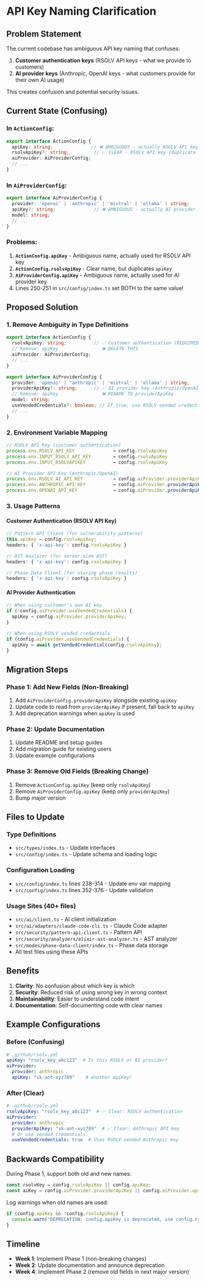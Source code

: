 # API Key Naming Clarification

## Problem Statement

The current codebase has ambiguous API key naming that confuses:
1. **Customer authentication keys** (RSOLV API keys - what we provide to customers)
2. **AI provider keys** (Anthropic, OpenAI keys - what customers provide for their own AI usage)

This creates confusion and potential security issues.

## Current State (Confusing)

### In `ActionConfig`:
```typescript
export interface ActionConfig {
  apiKey: string;              // ❌ AMBIGUOUS - actually RSOLV API key
  rsolvApiKey?: string;         // ✅ CLEAR - RSOLV API key (duplicate of above!)
  aiProvider: AiProviderConfig;
  // ...
}
```

### In `AiProviderConfig`:
```typescript
export interface AiProviderConfig {
  provider: 'openai' | 'anthropic' | 'mistral' | 'ollama' | string;
  apiKey?: string;              // ❌ AMBIGUOUS - actually AI provider key
  model: string;
  // ...
}
```

### Problems:
1. **`ActionConfig.apiKey`** - Ambiguous name, actually used for RSOLV API key
2. **`ActionConfig.rsolvApiKey`** - Clear name, but duplicates `apiKey`
3. **`AiProviderConfig.apiKey`** - Ambiguous name, actually used for AI provider key
4. Lines 250-251 in `src/config/index.ts` set BOTH to the same value!

## Proposed Solution

### 1. Remove Ambiguity in Type Definitions

```typescript
export interface ActionConfig {
  rsolvApiKey: string;          // ✅ Customer authentication (REQUIRED)
  // Remove: apiKey                ❌ DELETE THIS
  aiProvider: AiProviderConfig;
  // ...
}

export interface AiProviderConfig {
  provider: 'openai' | 'anthropic' | 'mistral' | 'ollama' | string;
  providerApiKey?: string;      // ✅ AI provider key (Anthropic/OpenAI)
  // Remove: apiKey                ❌ RENAME TO providerApiKey
  model: string;
  useVendedCredentials?: boolean; // If true, use RSOLV vended credentials
  // ...
}
```

### 2. Environment Variable Mapping

```typescript
// RSOLV API Key (customer authentication)
process.env.RSOLV_API_KEY              → config.rsolvApiKey
process.env.INPUT_RSOLV_API_KEY        → config.rsolvApiKey
process.env.INPUT_RSOLVAPIKEY          → config.rsolvApiKey

// AI Provider API Key (Anthropic/OpenAI)
process.env.RSOLV_AI_API_KEY           → config.aiProvider.providerApiKey
process.env.ANTHROPIC_API_KEY          → config.aiProvider.providerApiKey (if provider=anthropic)
process.env.OPENAI_API_KEY             → config.aiProvider.providerApiKey (if provider=openai)
```

### 3. Usage Patterns

#### Customer Authentication (RSOLV API Key)
```typescript
// Pattern API Client (for vulnerability patterns)
this.apiKey = config.rsolvApiKey;
headers: { 'x-api-key': config.rsolvApiKey }

// AST Analyzer (for server-side AST)
headers: { 'x-api-key': config.rsolvApiKey }

// Phase Data Client (for storing phase results)
headers: { 'x-api-key': config.rsolvApiKey }
```

#### AI Provider Authentication
```typescript
// When using customer's own AI key
if (!config.aiProvider.useVendedCredentials) {
  apiKey = config.aiProvider.providerApiKey;
}

// When using RSOLV vended credentials
if (config.aiProvider.useVendedCredentials) {
  apiKey = await getVendedCredential(config.rsolvApiKey);
}
```

## Migration Steps

### Phase 1: Add New Fields (Non-Breaking)
1. Add `AiProviderConfig.providerApiKey` alongside existing `apiKey`
2. Update code to read from `providerApiKey` if present, fall back to `apiKey`
3. Add deprecation warnings when `apiKey` is used

### Phase 2: Update Documentation
1. Update README and setup guides
2. Add migration guide for existing users
3. Update example configurations

### Phase 3: Remove Old Fields (Breaking Change)
1. Remove `ActionConfig.apiKey` (keep only `rsolvApiKey`)
2. Remove `AiProviderConfig.apiKey` (keep only `providerApiKey`)
3. Bump major version

## Files to Update

### Type Definitions
- `src/types/index.ts` - Update interfaces
- `src/config/index.ts` - Update schema and loading logic

### Configuration Loading
- `src/config/index.ts` lines 238-314 - Update env var mapping
- `src/config/index.ts` lines 352-376 - Update validation

### Usage Sites (40+ files)
- `src/ai/client.ts` - AI client initialization
- `src/ai/adapters/claude-code-cli.ts` - Claude Code adapter
- `src/security/pattern-api-client.ts` - Pattern API
- `src/security/analyzers/elixir-ast-analyzer.ts` - AST analyzer
- `src/modes/phase-data-client/index.ts` - Phase data storage
- All test files using these APIs

## Benefits

1. **Clarity**: No confusion about which key is which
2. **Security**: Reduced risk of using wrong key in wrong context
3. **Maintainability**: Easier to understand code intent
4. **Documentation**: Self-documenting code with clear names

## Example Configurations

### Before (Confusing)
```yaml
# .github/rsolv.yml
apiKey: "rsolv_key_abc123"  # Is this RSOLV or AI provider?
aiProvider:
  provider: anthropic
  apiKey: "sk-ant-xyz789"    # Another apiKey!
```

### After (Clear)
```yaml
# .github/rsolv.yml
rsolvApiKey: "rsolv_key_abc123"  # ✅ Clear: RSOLV authentication
aiProvider:
  provider: anthropic
  providerApiKey: "sk-ant-xyz789"  # ✅ Clear: Anthropic API key
  # Or use vended credentials:
  useVendedCredentials: true  # Uses RSOLV vended Anthropic key
```

## Backwards Compatibility

During Phase 1, support both old and new names:
```typescript
const rsolvKey = config.rsolvApiKey || config.apiKey;
const aiKey = config.aiProvider.providerApiKey || config.aiProvider.apiKey;
```

Log warnings when old names are used:
```typescript
if (config.apiKey && !config.rsolvApiKey) {
  console.warn('DEPRECATION: config.apiKey is deprecated, use config.rsolvApiKey');
}
```

## Timeline

- **Week 1**: Implement Phase 1 (non-breaking changes)
- **Week 2**: Update documentation and announce deprecation
- **Week 4**: Implement Phase 2 (remove old fields in next major version)
